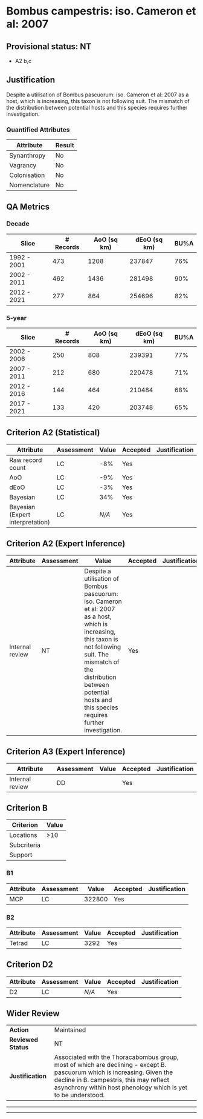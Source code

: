 # Bombus campestris: iso. Cameron et al: 2007
## Provisional status: NT
- A2 b,c

## Justification
Despite a utilisation of Bombus pascuorum: iso. Cameron et al: 2007 as a host, which is increasing, this taxon is not following suit. The mismatch of the distribution between potential hosts and this species requires further investigation.
### Quantified Attributes
|Attribute|Result|
|---|---|
|Synanthropy|No|
|Vagrancy|No|
|Colonisation|No|
|Nomenclature|No|
## QA Metrics
### Decade
| Slice | # Records | AoO (sq km) | dEoO (sq km) |BU%A |
|---|---|---|---|---|
|1992 - 2001|473|1208|237847|76%|
|2002 - 2011|462|1436|281498|90%|
|2012 - 2021|277|864|254696|82%|
### 5-year
| Slice | # Records | AoO (sq km) | dEoO (sq km) |BU%A |
|---|---|---|---|---|
|2002 - 2006|250|808|239391|77%|
|2007 - 2011|212|680|220478|71%|
|2012 - 2016|144|464|210484|68%|
|2017 - 2021|133|420|203748|65%|
## Criterion A2 (Statistical)
|Attribute|Assessment|Value|Accepted|Justification
|---|---|---|---|---|
|Raw record count|LC|-8%|Yes||
|AoO|LC|-9%|Yes||
|dEoO|LC|-3%|Yes||
|Bayesian|LC|34%|Yes||
|Bayesian (Expert interpretation)|LC|*N/A*|Yes||
## Criterion A2 (Expert Inference)
|Attribute|Assessment|Value|Accepted|Justification
|---|---|---|---|---|
|Internal review|NT|Despite a utilisation of Bombus pascuorum: iso. Cameron et al: 2007 as a host, which is increasing, this taxon is not following suit. The mismatch of the distribution between potential hosts and this species requires further investigation.|Yes||
## Criterion A3 (Expert Inference)
|Attribute|Assessment|Value|Accepted|Justification
|---|---|---|---|---|
|Internal review|DD||Yes||
## Criterion B
|Criterion| Value|
|---|---|
|Locations|>10|
|Subcriteria||
|Support||
### B1
|Attribute|Assessment|Value|Accepted|Justification
|---|---|---|---|---|
|MCP|LC|322800|Yes||
### B2
|Attribute|Assessment|Value|Accepted|Justification
|---|---|---|---|---|
|Tetrad|LC|3292|Yes||
## Criterion D2
|Attribute|Assessment|Value|Accepted|Justification
|---|---|---|---|---|
|D2|LC|*N/A*|Yes||
## Wider Review
|  |  |
|---|---|
|**Action**|Maintained|
|**Reviewed Status**|NT|
|**Justification**|Associated with the Thoracabombus group, most of which are declining - except B. pascuorum which is increasing. Given the decline in B. campestris, this may reflect asynchrony within host phenology which is yet to be understood. |
---
 ---
 <br><br>
 
